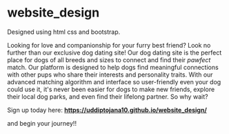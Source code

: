 # website_design
Designed using html css and bootstrap.

Looking for love and companionship for your furry best friend? Look no further than our exclusive dog dating site! Our dog dating site is the perfect place for dogs of all breeds and sizes to connect and find their _pawfect_ match. Our platform is designed to help dogs find meaningful connections with other pups who share their interests and personality traits. With our advanced matching algorithm and interface so user-friendly even your dog could use it, it's never been easier for dogs to make new friends, explore their local dog parks, and even find their lifelong partner. So why wait?

Sign up today here:
**https://uddiptojana10.github.io/website_design/**

and begin your journey!!
